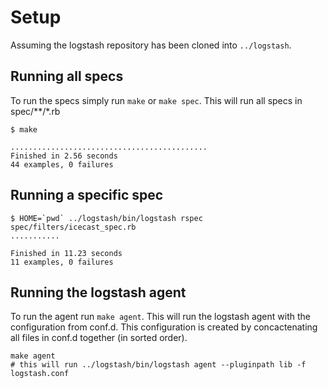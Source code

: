 
# Setup

Assuming the logstash repository has been cloned into `../logstash`.

## Running all specs

To run the specs simply run `make` or `make spec`. This will run all specs in spec/**/*.rb

    $ make

    ............................................
    Finished in 2.56 seconds
    44 examples, 0 failures

## Running a specific spec

    $ HOME=`pwd` ../logstash/bin/logstash rspec spec/filters/icecast_spec.rb
    ...........

    Finished in 11.23 seconds
    11 examples, 0 failures

## Running the logstash agent

To run the agent run `make agent`. This will run the logstash agent with the configuration from conf.d.
This configuration is created by concactenating all files in conf.d together (in sorted order).

	make agent
    # this will run ../logstash/bin/logstash agent --pluginpath lib -f logstash.conf
